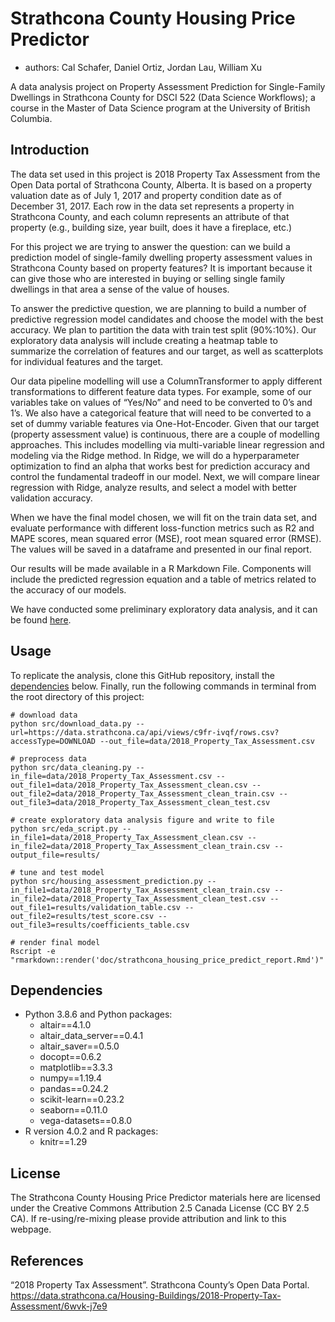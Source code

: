 # Strathcona County Housing Price Predictor
* authors: Cal Schafer, Daniel Ortiz, Jordan Lau, William Xu

A data analysis project on Property Assessment Prediction for Single-Family Dwellings in Strathcona County for DSCI 522 (Data Science Workflows); a course in the Master of Data Science program at the University of British Columbia.

## Introduction

The data set used in this project is 2018 Property Tax Assessment from the Open Data portal of Strathcona County, Alberta. It is based on a property valuation date as of July 1, 2017 and property condition date as of December 31, 2017. Each row in the data set represents a property in Strathcona County, and each column represents an attribute of that property (e.g., building size, year built, does it have a fireplace, etc.)

For this project we are trying to answer the question: can we build a prediction model of single-family dwelling property assessment values in Strathcona County based on property features? It is important because it can give those who are interested in buying or selling single family dwellings in that area a sense of the value of houses.

To answer the predictive question, we are planning to build a number of predictive regression model candidates and choose the model with the best accuracy. We plan to partition the data with train test split (90%:10%). Our exploratory data analysis will include creating a heatmap table to summarize the correlation of features and our target, as well as scatterplots for individual features and the target. 

Our data pipeline modelling will use a ColumnTransformer to apply different transformations to different feature data types. For example, some of our variables take on values of “Yes/No” and need to be converted to 0’s and 1’s. We also have a categorical feature that will need to be converted to a set of dummy variable features via One-Hot-Encoder. Given that our target (property assessment value) is continuous, there are a couple of modelling approaches. This includes modelling via multi-variable linear regression and modeling via the Ridge method. In Ridge, we will do a hyperparameter optimization to find an alpha that works best for prediction accuracy and control the fundamental tradeoff in our model. Next, we will compare linear regression with Ridge, analyze results, and select a model with better validation accuracy. 

When we have the final model chosen, we will fit on the train data set, and evaluate performance with different loss-function metrics such as R2 and MAPE scores, mean squared error (MSE), root mean squared error (RMSE). The values will be saved in a dataframe and presented in our final report.

Our results will be made available in a R Markdown File. Components will include the predicted regression equation and a table of metrics related to the accuracy of our models.

We have conducted some preliminary exploratory data analysis, and it can be found [here](src/housing_pred_eda.ipynb).


## Usage
To replicate the analysis, clone this GitHub repository, install the [dependencies](#dependencies) below. Finally, run the following commands in terminal from the root directory of this project:

```
# download data
python src/download_data.py --url=https://data.strathcona.ca/api/views/c9fr-ivqf/rows.csv?accessType=DOWNLOAD --out_file=data/2018_Property_Tax_Assessment.csv

# preprocess data
python src/data_cleaning.py --in_file=data/2018_Property_Tax_Assessment.csv --out_file1=data/2018_Property_Tax_Assessment_clean.csv --out_file2=data/2018_Property_Tax_Assessment_clean_train.csv --out_file3=data/2018_Property_Tax_Assessment_clean_test.csv

# create exploratory data analysis figure and write to file 
python src/eda_script.py --in_file1=data/2018_Property_Tax_Assessment_clean.csv --in_file2=data/2018_Property_Tax_Assessment_clean_train.csv --output_file=results/

# tune and test model
python src/housing_assessment_prediction.py --in_file1=data/2018_Property_Tax_Assessment_clean_train.csv --in_file2=data/2018_Property_Tax_Assessment_clean_test.csv --out_file1=results/validation_table.csv --out_file2=results/test_score.csv --out_file3=results/coefficients_table.csv

# render final model
Rscript -e "rmarkdown::render('doc/strathcona_housing_price_predict_report.Rmd')"
```

## Dependencies
- Python 3.8.6 and Python packages:
   - altair==4.1.0
   - altair_data_server==0.4.1
   - altair_saver==0.5.0
   - docopt==0.6.2
   - matplotlib==3.3.3
   - numpy==1.19.4
   - pandas==0.24.2
   - scikit-learn==0.23.2
   - seaborn==0.11.0
   - vega-datasets==0.8.0
- R version 4.0.2 and R packages:
  - knitr==1.29

## License
The Strathcona County Housing Price Predictor materials here are licensed under the Creative Commons Attribution 2.5 Canada License (CC BY 2.5 CA). If re-using/re-mixing please provide attribution and link to this webpage.

## References
“2018 Property Tax Assessment”. Strathcona County’s Open Data Portal. <https://data.strathcona.ca/Housing-Buildings/2018-Property-Tax-Assessment/6wvk-j7e9>
